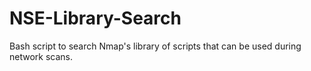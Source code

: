 # NSE-Library-Search
Bash script to search Nmap's library of scripts that can be used during network scans. 
